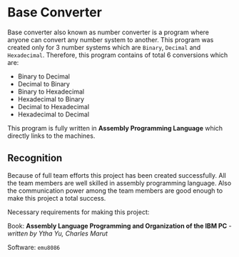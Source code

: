 # Base Converter

Base converter also known as number converter is a program where anyone can
convert any number system to another. This program was created only for 3 number
systems which are `Binary`, `Decimal` and `Hexadecimal`. Therefore, this
program contains of total 6 conversions which are:

* Binary to Decimal
* Decimal to Binary
* Binary to Hexadecimal
* Hexadecimal to Binary
* Decimal to Hexadecimal
* Hexadecimal to Decimal

This program is fully written in **Assembly Programming Language** which
directly links to the machines.

## Recognition

Because of full team efforts this project has been created successfully. All the
team members are well skilled in assembly programming language. Also the
communication power among the team members are good enough to make this project
a total success.

Necessary requirements for making this project:

Book: **Assembly Language Programming and Organization of the IBM PC**
                                  *-written by Ytha Yu, Charles Marut*

Software: `emu8086`
